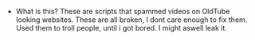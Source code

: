 - What is this?
These are scripts that spammed videos on OldTube looking websites. These are all broken, I dont care enough to fix them. Used them to troll people, until i got bored.
I might aswell leak it.
